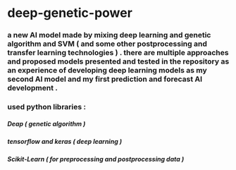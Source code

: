 # deep-genetic-power
### a new AI model made by mixing deep learning and genetic algorithm and SVM ( and some other postprocessing and transfer learning technologies ) . there are multiple approaches and proposed models presented and tested in the repository as an experience of developing deep learning models as my second AI model and my first prediction and forecast AI development .
### used python libraries :
##### Deap ( genetic algorithm )
##### tensorflow and keras ( deep learning )
##### Scikit-Learn ( for preprocessing and postprocessing data )
